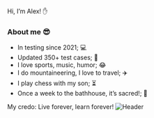  Hi, I’m Alex! :raised_hand:
### About me :sunglasses:
- In testing since 2021; :computer:
- Updated 350+ test cases; :floppy_disk:
- I love sports, music, humor; :joy:
- I do mountaineering, I love to travel; :airplane:
- I play chess with my son; :hourglass_flowing_sand:
- Once a week to the bathhouse, it’s sacred!; :herb:
  

My credo: Live forever, learn forever!
![Header](https://github.com/alexkorobkov/alexkorobkov/blob/main/assets/video.gif)
<!---
alexkorobkov/alexkorobkov is a ✨ special ✨ repository because its `README.md` (this file) appears on your GitHub profile.
You can click the Preview link to take a look at your changes.
--->
